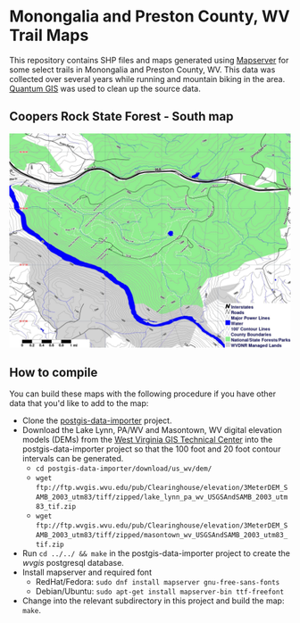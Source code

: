 # Monongalia and Preston County, WV Trail Maps

This repository contains SHP files and maps generated using
[Mapserver](http://mapserver.org/) for some select trails in Monongalia
and Preston County, WV. This data was collected over several years while
running and mountain biking in the area. [Quantum GIS](qgis.org) was
used to clean up the source data.


## Coopers Rock State Forest - South map

![Coopers Rock South Map](coopers-rock-state-forest/coopers-rock-south-map.jpg?raw=1 "Coopers Rock South Map")


## How to compile

You can build these maps with the following procedure if you have other
data that you'd like to add to the map:

* Clone the [postgis-data-importer](https://github.com/masneyb/postgis-data-importer)
  project.
* Download the Lake Lynn, PA/WV and Masontown, WV digital elevation models (DEMs) from
  the [West Virginia GIS Technical Center](http://wvgis.wvu.edu/) into the
  postgis-data-importer project so that the 100 foot and 20 foot contour intervals
  can be generated.
  - `cd postgis-data-importer/download/us_wv/dem/`
  - `wget ftp://ftp.wvgis.wvu.edu/pub/Clearinghouse/elevation/3MeterDEM_SAMB_2003_utm83/tiff/zipped/lake_lynn_pa_wv_USGSAndSAMB_2003_utm83_tif.zip`
  - `wget ftp://ftp.wvgis.wvu.edu/pub/Clearinghouse/elevation/3MeterDEM_SAMB_2003_utm83/tiff/zipped/masontown_wv_USGSAndSAMB_2003_utm83_tif.zip`
* Run `cd ../../ && make` in the postgis-data-importer project to create the _wvgis_
  postgresql database.
* Install mapserver and required font
  - RedHat/Fedora: `sudo dnf install mapserver gnu-free-sans-fonts`
  - Debian/Ubuntu: `sudo apt-get install mapserver-bin ttf-freefont`
* Change into the relevant subdirectory in this project and build the map:
  `make`.

